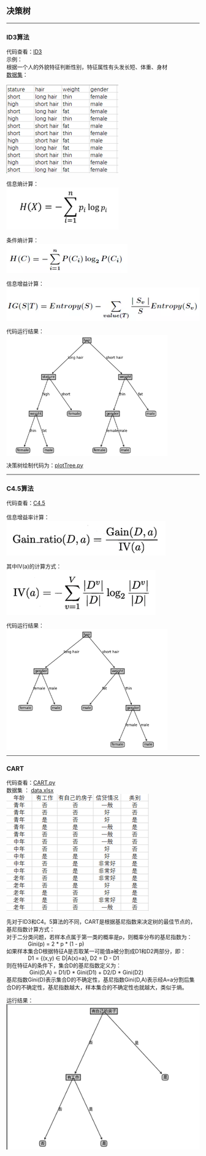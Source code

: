 
## 决策树
*** 
### ID3算法
代码查看：[ID3](ID3.py) <br>
示例： <br>
根据一个人的外貌特征判断性别，特征属性有头发长短、体重、身材 <br>
[数据集](gua.xlsx)： <br><br>
![DataSet](imgs/DataSet.png) <br> 

信息熵计算： <br> 
![ent](imgs/ent.png) 

条件熵计算：<br>
![tiao](imgs/tiao.png)  
 
信息增益计算：<br> 
![gain](imgs/gain.png) 
 
代码运行结果：<br> 
<img src="imgs/ID3.png" width="420" hegiht="300" align=center />
 
决策树绘制代码为：[plotTree.py](plotTree.py) 

***

### C4.5算法
代码查看：[C4.5](C45.py) <br><br>
信息增益率计算：<br> 
![c45](imgs/gain1.png) 

其中IV(a)的计算方式：<br> 
![IV](imgs/IV.png) 

代码运行结果：<br> 
<img src="imgs/C45.png" width="420" hegiht="300" align=center />

***

### CART
代码查看：[CART.py](CART.PY) <br>
数据集 ： [data.xlsx](data.xlsx) <br>
![cartdata](imgs/cartimg.png)<br>

先对于ID3和C4。5算法的不同，CART是根据基尼指数来决定树的最佳节点的，基尼指数计算方式：<br>
对于二分类问题，若样本点属于第一类的概率是p，则概率分布的基尼指数为：<br>
&emsp;&emsp;&emsp;&emsp;Gini(p) = 2 \* p \* (1 - p) <br>
如果样本集合D根据特征A是否取某一可能值a被分割成D1和D2两部分，即：<br>
&emsp;&emsp;&emsp;&emsp;D1 = {(x,y) &in; D|A(x)=a}, D2 = D - D1 <br>
则在特征A的条件下，集合D的基尼指数定义为：<br>
&emsp;&emsp;&emsp;&emsp; Gini(D,A) = D1/D \* Gini(D1) + D2/D \* Gini(D2) <br>
基尼指数Gini(D)表示集合D的不确定性，基尼指数Gini(D,A)表示经A=a分割后集合D的不确定性，基尼指数越大，样本集合的不确定性也就越大，类似于熵。<br>

运行结果：<br>
![cartre](imgs/cartre.png)